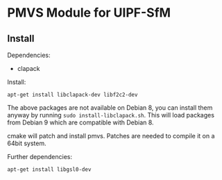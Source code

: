 PMVS Module for UIPF-SfM
========================

Install
-------

Dependencies:

 - clapack

Install:

    apt-get install libclapack-dev libf2c2-dev
    
The above packages are not available on Debian 8, you can install them anyway
by running `sudo install-libclapack.sh`. This will load packages from Debian 9 which are compatible with Debian 8.

cmake will patch and install pmvs. Patches are needed to compile it on a 64bit system.

Further dependencies:

    apt-get install libgsl0-dev